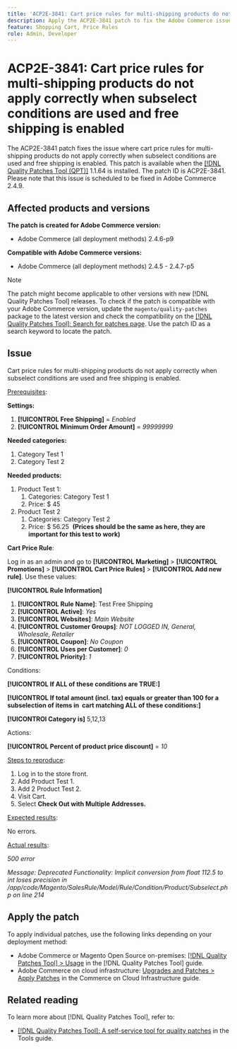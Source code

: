 ```yaml
---
title: 'ACP2E-3841: Cart price rules for multi-shipping products do not apply correctly when subselect conditions are used and free shipping is enabled'
description: Apply the ACP2E-3841 patch to fix the Adobe Commerce issue where cart price rules for multi-shipping products do not apply correctly when subselect conditions are used and free shipping is enabled.
feature: Shopping Cart, Price Rules
role: Admin, Developer
---
```


# ACP2E-3841: Cart price rules for multi-shipping products do not apply correctly when subselect conditions are used and free shipping is enabled

The ACP2E-3841 patch fixes the issue where cart price rules for multi-shipping products do not apply correctly when subselect conditions are used and free shipping is enabled. This patch is available when the [[!DNL Quality Patches Tool (QPT)]](/help/tools/quality-patches-tool/quality-patches-tool-to-self-serve-quality-patches.md) 1.1.64 is installed. The patch ID is ACP2E-3841. Please note that this issue is scheduled to be fixed in Adobe Commerce 2.4.9.

## Affected products and versions

**The patch is created for Adobe Commerce version:**

* Adobe Commerce (all deployment methods) 2.4.6-p9

**Compatible with Adobe Commerce versions:**

* Adobe Commerce (all deployment methods) 2.4.5 - 2.4.7-p5

>[!NOTE]
>
>The patch might become applicable to other versions with new [!DNL Quality Patches Tool] releases. To check if the patch is compatible with your Adobe Commerce version, update the `magento/quality-patches` package to the latest version and check the compatibility on the [[!DNL Quality Patches Tool]: Search for patches page](https://experienceleague.adobe.com/tools/commerce-quality-patches/index.html). Use the patch ID as a search keyword to locate the patch.

## Issue

Cart price rules for multi-shipping products do not apply correctly when subselect conditions are used and free shipping is enabled.

<u>Prerequisites</u>:

**Settings:**
1. **[!UICONTROL Free Shipping]** = *Enabled*
1. **[!UICONTROL Minimum Order Amount]** = *99999999*

**Needed categories:**
1. Category Test 1
1. Category Test 2

**Needed products:**
1. Product Test 1:
    1. Categories: Category Test 1
    1. Price: $ 45
1. Product Test 2
    1. Categories: Category Test 2
    1. Price: $ 56.25 
    **(Prices should be the same as here, they are important for this test to work)**

**Cart Price Rule**:

Log in as an admin and go to **[!UICONTROL Marketing]** >  **[!UICONTROL Promotions]** > **[!UICONTROL Cart Price Rules]** > **[!UICONTROL Add new rule]**. Use these values:

**[!UICONTROL Rule Information]**
1. **[!UICONTROL  Rule Name]**: Test Free Shipping
1. **[!UICONTROL Active]**: *Yes*
1. **[!UICONTROL Websites]**: *Main Website*
1. **[!UICONTROL Customer Groups]**: *NOT LOGGED IN, General, Wholesale, Retailer*
1. **[!UICONTROL Coupon]**: *No Coupon*
1. **[!UICONTROL Uses per Customer]**: *0*
1. **[!UICONTROL Priority]**: *1*

Conditions:

**[!UICONTROL If ALL of these conditions are TRUE:]**


**[!UICONTROL If total amount (incl. tax) equals or greater than 100 for a subselection of items in  cart matching ALL of these conditions:]**


**[!UICONTROl Category is]** 5,12,13

Actions:

**[!UICONTROL Percent of product price discount]** = *10*

<u>Steps to reproduce</u>:

1. Log in to the store front.
2. Add Product Test 1.
3. Add 2 Product Test 2.
4. Visit Cart.
5. Select **Check Out with Multiple Addresses.**

<u>Expected results</u>:

No errors.

<u>Actual results</u>:

*500 error*

*Message: Deprecated Functionality: Implicit conversion from float 112.5 to int loses precision in /app/code/Magento/SalesRule/Model/Rule/Condition/Product/Subselect.php on line 214*

## Apply the patch

To apply individual patches, use the following links depending on your deployment method:

* Adobe Commerce or Magento Open Source on-premises: [[!DNL Quality Patches Tool] > Usage](/help/tools/quality-patches-tool/usage.md) in the [!DNL Quality Patches Tool] guide.
* Adobe Commerce on cloud infrastructure: [Upgrades and Patches > Apply Patches](https://experienceleague.adobe.com/docs/commerce-cloud-service/user-guide/develop/upgrade/apply-patches.html) in the Commerce on Cloud Infrastructure guide.

## Related reading

To learn more about [!DNL Quality Patches Tool], refer to:

* [[!DNL Quality Patches Tool]: A self-service tool for quality patches](/help/tools/quality-patches-tool/quality-patches-tool-to-self-serve-quality-patches.md) in the Tools guide.
